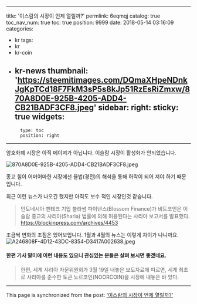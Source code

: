 
---
title: '이스람의 시장이 언제 열릴까?'
permlink: 6eqmqj
catalog: true
toc_nav_num: true
toc: true
position: 9999
date: 2018-05-14 03:16:09
categories:
- kr
tags:
- kr
- kr-coin
- kr-news
thumbnail: 'https://steemitimages.com/DQmaXHpeNDnkJgKpTCd18F7FkM3sP5s8kJp51RzEsRiZmxw/870A8D0E-925B-4205-ADD4-CB21BADF3CF8.jpeg'
sidebar:
    right:
        sticky: true
widgets:
    -
        type: toc
        position: right
---


암호화폐 시장은 아직 메이져가 아닙니다.
이슬람 시장이 활성화가 안되었습니다.  

![870A8D0E-925B-4205-ADD4-CB21BADF3CF8.jpeg](https://steemitimages.com/DQmaXHpeNDnkJgKpTCd18F7FkM3sP5s8kJp51RzEsRiZmxw/870A8D0E-925B-4205-ADD4-CB21BADF3CF8.jpeg)

종교 힘이 어머어마한 시장에선 율법(경전)의 해석을 통해 허락이 되어 져야 하기 때문입니다. 

최근 이런 뉴스가 나오긴 했지만 아직도 보수 적인 시장인것 같습니다. 
>인도네시아 핀테크 기업 블라썸 파이낸스(Blossom Finance)가 비트코인은 이슬람 종교의 샤리아(Sharia) 법률에 의해 허용된다는 샤리아 보고서를 발표했다.
https://blockinpress.com/archives/4453

조금씩 변화의 조짐은 있어보입니다.  1월과 4월의 뉴스는 이렇게 차이가 나니까요. 
![A246808F-4D12-43DC-8354-D3417A002638.jpeg](https://steemitimages.com/DQmaA4EjJHMPJft8GW4JtgiFZLiPD5VTm2o6Y5473BDDpAV/A246808F-4D12-43DC-8354-D3417A002638.jpeg)

#### 한편 기사 말미에 이런 내용도 있으니 관심있는 분들은 살펴 보시면 좋겠네요. 
>한편, 세계 샤리아 자문위원회가 3월 19일 내놓은 보도자료에 따르면, 세계 최초로 샤리아를 준수한 토큰 노르코인(NOORCOIN)을 시장에 내놓은 바 있다.

- - -

This page is synchronized from the post: ['이스람의 시장이 언제 열릴까?'](https://steemit.com/@kingbit/6eqmqj)
